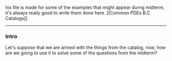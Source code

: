 his file is made for some of the examples that might appear durng midterm, it's always really good to write them done here.
[[Common PDEs B.C Catalogs]]

---
### **Intro**

Let's suppose that we are armed with the things from the catalog, now, how are we going to use it to solve some of the questions from the midterm? 

